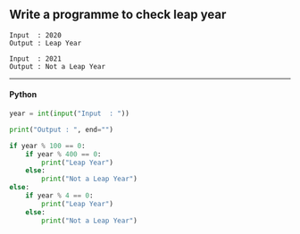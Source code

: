 ## Write a programme to check leap year

```
Input  : 2020
Output : Leap Year
```
```
Input  : 2021
Output : Not a Leap Year
```

---

<CodeBlock slots="heading, code" repeat="1" languages="Python" />

#### Python

```python
year = int(input("Input  : "))

print("Output : ", end="")

if year % 100 == 0:
    if year % 400 == 0:
        print("Leap Year")
    else:
        print("Not a Leap Year")
else:
    if year % 4 == 0:
        print("Leap Year")
    else:
        print("Not a Leap Year")
```

